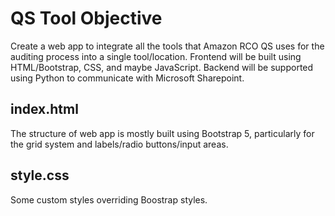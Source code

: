 # QS Tool Objective

Create a web app to integrate all the tools that Amazon RCO QS uses for the auditing process into a single tool/location. Frontend will be built using HTML/Bootstrap, CSS, and maybe JavaScript. Backend will be supported using Python to communicate with Microsoft Sharepoint.

## index.html

The structure of web app is mostly built using Bootstrap 5, particularly for the grid system and labels/radio buttons/input areas. 

## style.css

Some custom styles overriding Boostrap styles.
